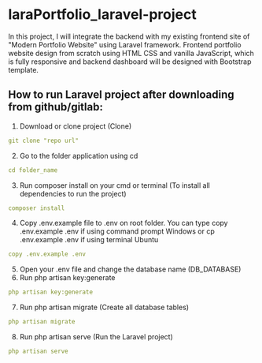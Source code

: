 # laraPortfolio_laravel-project
In this project, I will integrate the backend with my existing frontend site of "Modern Portfolio Website" using Laravel framework. Frontend portfolio website design from scratch using HTML CSS and vanilla JavaScript, which is fully responsive and backend dashboard will be designed with Bootstrap template.

## How to run Laravel project after downloading from github/gitlab:
1. Download or clone project (Clone)
```yaml
git clone "repo url"
```
2. Go to the folder application using cd
 ```yaml
cd folder_name
```
3. Run composer install on your cmd or terminal (To install all dependencies to run the project)
```yaml
composer install
```
4. Copy .env.example file to .env on root folder. You can type copy .env.example .env if using command prompt Windows or cp .env.example .env if using terminal Ubuntu
```yaml
copy .env.example .env
```
5. Open your .env file and change the database name (DB_DATABASE)
6. Run php artisan key:generate
```yaml
php artisan key:generate
```
7. Run php artisan migrate (Create all database tables)
```yaml
php artisan migrate
```
8. Run php artisan serve (Run the Laravel project)
```yaml
php artisan serve
```
